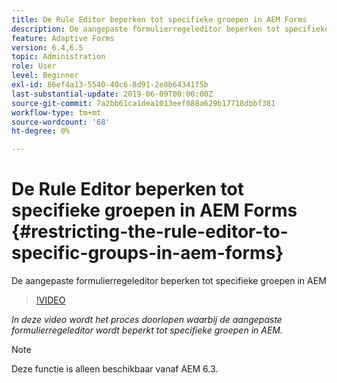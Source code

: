 ```yaml
---
title: De Rule Editor beperken tot specifieke groepen in AEM Forms
description: De aangepaste formulierregeleditor beperken tot specifieke groepen in AEM
feature: Adaptive Forms
version: 6.4,6.5
topic: Administration
role: User
level: Beginner
exl-id: 86ef4a13-5540-40c6-8d91-2e8b64341f5b
last-substantial-update: 2019-06-09T00:00:00Z
source-git-commit: 7a2bb61ca1dea1013eef088a629b17718dbbf381
workflow-type: tm+mt
source-wordcount: '68'
ht-degree: 0%

---
```


# De Rule Editor beperken tot specifieke groepen in AEM Forms {#restricting-the-rule-editor-to-specific-groups-in-aem-forms}

De aangepaste formulierregeleditor beperken tot specifieke groepen in AEM

>[!VIDEO](https://video.tv.adobe.com/v/19470?quality=9&learn=on)

*In deze video wordt het proces doorlopen waarbij de aangepaste formulierregeleditor wordt beperkt tot specifieke groepen in AEM.*

>[!NOTE]
>
>Deze functie is alleen beschikbaar vanaf AEM 6.3.
